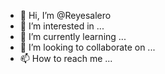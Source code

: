 - 👋 Hi, I’m @Reyesalero
- 👀 I’m interested in ...
- 🌱 I’m currently learning ...
- 💞️ I’m looking to collaborate on ...
- 📫 How to reach me ...

<!---
Reyesalero/Reyesalero is a ✨ special ✨ repository because its `README.md` (this file) appears on your GitHub profile.
You can click the Preview link to take a look at your changes.
--->
